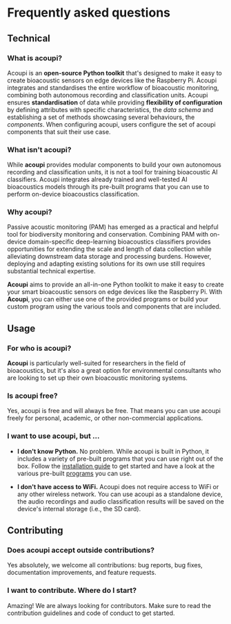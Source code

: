 
# Frequently asked questions

## Technical 

### What is acoupi? 
Acoupi is an **open-source Python toolkit** that's designed to make it easy to create bioacoustic sensors on edge devices like the Raspberry Pi. Acoupi integrates and standardises the entire workflow of bioacoustic monitoring, combining both autonomous recording and classification units. Acoupi ensures **standardisation** of data while providing **flexibility of configuration** by defining attributes with specific characteristics, the *data schema* and establishing a set of methods showcasing several behaviours, the *components*. When configuring acoupi, users configure the set of acoupi components that suit their use case. 

### What isn't acoupi?
While **acoupi** provides modular components to build your own autonomous recording and classification units, it is not a tool for training bioacoustic AI classifiers. Acoupi integrates already trained and well-tested AI bioacoustics models through its pre-built programs that you can use to perform on-device bioacoustics classification. 

### Why acoupi? 
Passive acoustic monitoring (PAM) has emerged as a practical and helpful tool for biodiversity monitoring and conservation. Combining PAM with on-device domain-specific deep-learning bioacoustics classifiers provides opportunities for extending the scale and length of data collection while alleviating downstream data storage and processing burdens. However, deploying and adapting existing solutions for its own use still requires substantial technical expertise. 

**Acoupi** aims to provide an all-in-one Python toolkit to make it easy to create your smart bioacoustic sensors on edge devices like the Raspberry Pi. With **Acoupi**, you can either use one of the provided programs or build your custom program using the various tools and components that are included.


## Usage

### For who is acoupi? 
**Acoupi** is particularly well-suited for researchers in the field of bioacoustics, but it's also a great option for environmental consultants who are looking to set up their own bioacoustic monitoring systems. 

### Is acoupi free?
Yes, acoupi is free and will always be free. That means you can use acoupi freely for personal, academic, or other non-commercial applications.


### I want to use acoupi, but ...
- **I don't know Python.** No problem. While acoupi is built in Python, it includes a variety of pre-built programs that you can use right out of the box. Follow the [installation guide](installation.md) to get started and have a look at the various pre-built [programs](programs.md) you can use. 

- **I don't have access to WiFi.** Acoupi does not require access to WiFi or any other wireless network. You can use acoupi as a standalone device, the audio recordings and audio classification results will be saved on the device's internal storage (i.e., the SD card). 

## Contributing

### Does acoupi accept outside contributions? 
Yes absolutely, we welcome all contributions: bug reports, bug fixes, documentation improvements, and feature requests.  

### I want to contribute. Where do I start?
Amazing! We are always looking for contributors. Make sure to read the contribution guidelines and code of conduct to get started.
